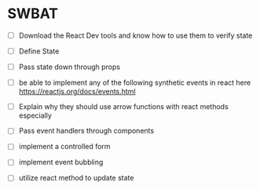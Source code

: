 # SWBAT

- [ ] Download the React Dev tools and know how to use them to verify state
- [ ] Define State 
- [ ] Pass state down through props
- [ ] be able to implement any of the following synthetic events in react here https://reactjs.org/docs/events.html
- [ ] Explain why they should use arrow functions with react methods especially
- [ ] Pass event handlers through components 
- [ ] implement a controlled form 
- [ ] implement event bubbling 
- [ ] utilize react method to update state

